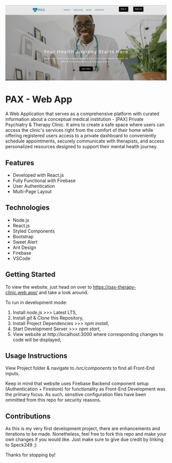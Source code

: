 ![Landing Page](/src/images/Banner.png)

# PAX - Web App
A Web Application that serves as a comprehensive platform with curated information about a conceptual medical institution - [PAX] Private Psychiatry & Therapy Clinic. It aims to create a safe space where users can access the clinic's services right from the comfort of their home while offering registered users access to a private dashboard to conveniently schedule appointments, securely communicate with therapists, and access personalized resources designed to support their mental health journey.  

## Features
* Developed with React.js
* Fully Functional with Firebase
* User Authentication 
* Multi-Page Layout

## Technologies
* Node.js
* React.js
* Styled Components
* Bootstrap
* Sweet Alert
* Ant Design
* Firebase
* VSCode

## Getting Started
To view the website, just head on over to https://pax-therapy-clinic.web.app/ and take a look around.

To run in development mode:
1. Install *node.js* >>> Latest LTS,
2. Install *git* & *Clone* this Repository,
3. Install Project Dependencies >>> *npm install*,
4. Start Development Server >>> *npm start*,
5. View website at http://localhost:3000 where corresponding changes to code will be displayed;

## Usage Instructions
View Project folder & navigate to */src/components* to find all Front-End inputs.

Keep in mind that website uses Firebase Backend component setup (Authentication + Firestore) for functionality as Front-End Development was the primary focus. As such, sensitive configuration files have been ommitted from this repo for security reasons. 

## Contributions
As this is my very first development project, there are enhancements and iterations to be made. Nonetheless, feel free to fork this repo and make your own changes if you would like. Just make sure to give due credit by linking to Speck249 ;)

Thanks for stopping by!